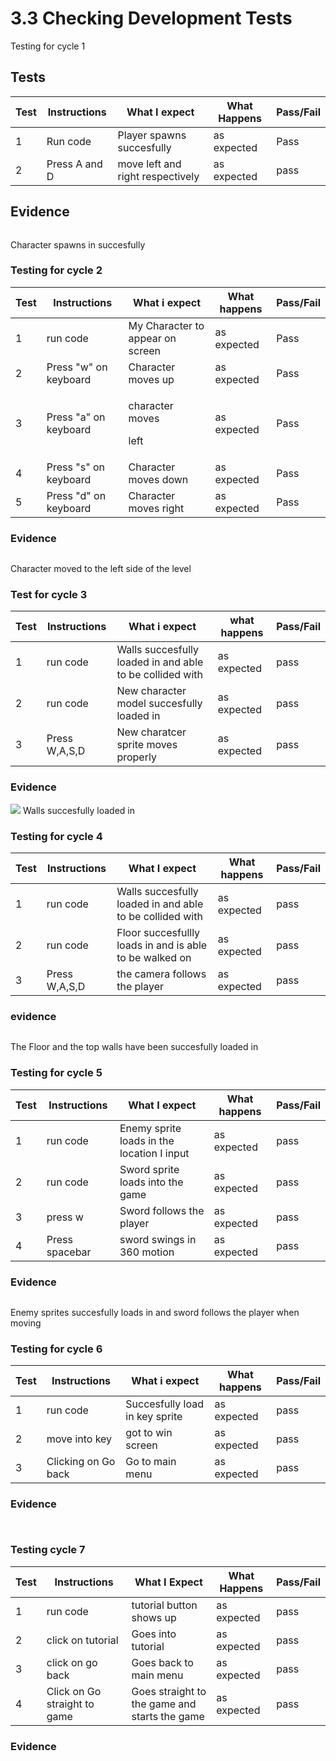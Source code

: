 # 3.3 Checking Development Tests

Testing for cycle 1

## Tests

| Test | Instructions  | What I expect                    | What Happens | Pass/Fail |
| ---- | ------------- | -------------------------------- | ------------ | --------- |
| 1    | Run code      | Player spawns succesfully        | as expected  | Pass      |
| 2    | Press A and D | move left and right respectively | as expected  | pass      |

## Evidence

<figure><img src="../.gitbook/assets/image.png" alt=""><figcaption></figcaption></figure>

Character spawns in succesfully

### Testing for cycle 2

| Test | Instructions          | What i expect                       | What happens | Pass/Fail |
| ---- | --------------------- | ----------------------------------- | ------------ | --------- |
| 1    | run code              | My Character to appear on screen    | as expected  | Pass      |
| 2    | Press "w" on keyboard | Character moves up                  | as expected  | Pass      |
| 3    | Press "a" on keyboard | <p>character moves </p><p>left </p> | as expected  | Pass      |
| 4    | Press "s" on keyboard | Character moves down                | as expected  | Pass      |
| 5    | Press "d" on keyboard | Character moves right               | as expected  | Pass      |

### Evidence

<figure><img src="../.gitbook/assets/image (18).png" alt=""><figcaption></figcaption></figure>

Character moved to the left side of the level

### Test for cycle 3

| Test | Instructions  | What i expect                                             | what happens | Pass/Fail |
| ---- | ------------- | --------------------------------------------------------- | ------------ | --------- |
| 1    | run code      | Walls succesfully loaded in and able to be collided with  | as expected  | pass      |
| 2    | run code      | New character model succesfully loaded in                 | as expected  | pass      |
| 3    | Press W,A,S,D | New charatcer sprite moves properly                       | as expected  | pass      |

### Evidence

![](<../.gitbook/assets/image (7).png>) Walls succesfully loaded in&#x20;

### Testing for cycle 4

| Test | Instructions  | What I expect                                             | What happens | Pass/Fail |
| ---- | ------------- | --------------------------------------------------------- | ------------ | --------- |
| 1    | run code      | Walls succesfully loaded in and able to be collided with  | as expected  | pass      |
| 2    | run code      | Floor succesfullly loads in and is able to be walked on   | as expected  | pass      |
| 3    | Press W,A,S,D | the camera follows the player                             | as expected  | pass      |

### evidence

<figure><img src="../.gitbook/assets/image (21).png" alt=""><figcaption></figcaption></figure>

The Floor and the top walls have been succesfully loaded in&#x20;

### Testing for cycle 5

| Test | Instructions   | What I expect                              | What happens | Pass/Fail |
| ---- | -------------- | ------------------------------------------ | ------------ | --------- |
| 1    | run code       | Enemy sprite loads in the location I input | as expected  | pass      |
| 2    | run code       | Sword sprite loads into the game           | as expected  | pass      |
| 3    | press w        | Sword follows the player                   | as expected  | pass      |
| 4    | Press spacebar | sword swings in 360 motion                 | as expected  | pass      |

### Evidence

<figure><img src="../.gitbook/assets/image (15).png" alt=""><figcaption></figcaption></figure>

Enemy sprites succesfully loads in and sword follows the player when moving&#x20;

### Testing for cycle 6

| Test | Instructions        | What i expect                  | What happens | Pass/Fail |
| ---- | ------------------- | ------------------------------ | ------------ | --------- |
| 1    | run code            | Succesfully load in key sprite | as expected  | pass      |
| 2    | move into key       | got to win screen              | as expected  | pass      |
| 3    | Clicking on Go back | Go to main menu                | as expected  | pass      |

### Evidence

<figure><img src="../.gitbook/assets/image (22).png" alt=""><figcaption></figcaption></figure>

<figure><img src="../.gitbook/assets/image (16).png" alt=""><figcaption></figcaption></figure>

### Testing cycle 7

| Test | Instructions                 | What I Expect                                 | What Happens | Pass/Fail |
| ---- | ---------------------------- | --------------------------------------------- | ------------ | --------- |
| 1    | run code                     | tutorial button shows up                      | as expected  | pass      |
| 2    | click on tutorial            | Goes into tutorial                            | as expected  | pass      |
| 3    | click on go back             | Goes back to main menu                        | as expected  | pass      |
| 4    | Click on Go straight to game | Goes straight to the game and starts the game | as expected  | pass      |

### Evidence

<figure><img src="../.gitbook/assets/image (19).png" alt=""><figcaption></figcaption></figure>

<figure><img src="../.gitbook/assets/image (13).png" alt=""><figcaption></figcaption></figure>

<figure><img src="../.gitbook/assets/image (3).png" alt=""><figcaption></figcaption></figure>

<figure><img src="../.gitbook/assets/image (17).png" alt=""><figcaption></figcaption></figure>
